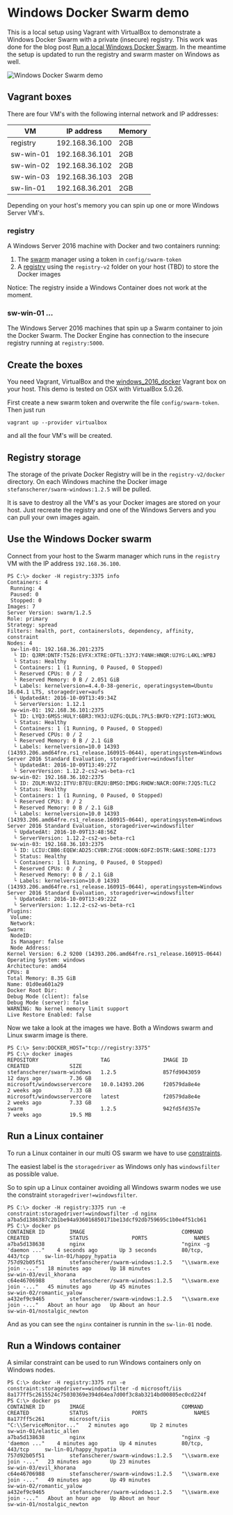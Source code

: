 # Windows Docker Swarm demo

This is a local setup using Vagrant with VirtualBox to demonstrate a Windows Docker Swarm with a private (insecure) registry. This work was done for the blog post [Run a local Windows Docker Swarm](https://stefanscherer.github.io/build-your-local-windows-docker-swarm/). In the meantime the setup is updated to run the registry and swarm master on Windows as well.

![Windows Docker Swarm demo](images/windows_swarm_demo.png)

## Vagrant boxes

There are four VM's with the following internal network and IP addresses:

| VM        | IP address     | Memory |
|-----------|----------------|--------|
| registry  | 192.168.36.100 | 2GB    |
| sw-win-01 | 192.168.36.101 | 2GB    |
| sw-win-02 | 192.168.36.102 | 2GB    |
| sw-win-03 | 192.168.36.103 | 2GB    |
| sw-lin-01 | 192.168.36.201 | 2GB    |

Depending on your host's memory you can spin up one or more Windows Server VM's.

### registry

A Windows Server 2016 machine with Docker and two containers running:

1. The [swarm](https://github.com/StefanScherer/dockerfiles-windows/tree/master/swarm) manager using a token in `config/swarm-token`
2. A [registry](https://github.com/StefanScherer/dockerfiles-windows/tree/master/registry) using the `registry-v2` folder on your host (TBD) to store the Docker images

Notice: The registry inside a Windows Container does not work at the moment.

### sw-win-01 ...

The Windows Server 2016 machines that spin up a Swarm container to join the Docker Swarm.
The Docker Engine has connection to the insecure registry running at `registry:5000`.

## Create the boxes

You need Vagrant, VirtualBox and the [windows_2016_docker](https://github.com/StefanScherer/packer-windows) Vagrant box on your host.
This demo is tested on OSX with VirtualBox 5.0.26.

First create a new swarm token and overwrite the file `config/swarm-token`.
Then just run

```
vagrant up --provider virtualbox
```

and all the four VM's will be created.

## Registry storage

The storage of the private Docker Registry will be in the `registry-v2/docker` directory. On each Windows machine the Docker image `stefanscherer/swarm-windows:1.2.5` will be pulled.

It is save to destroy all the VM's as your Docker images are stored on your host.
Just recreate the registry and one of the Windows Servers and you can pull your own images again.

## Use the Windows Docker swarm

Connect from your host to the Swarm manager which runs in the `registry` VM with the IP address `192.168.36.100`.

```
PS C:\> docker -H registry:3375 info
Containers: 4
 Running: 4
 Paused: 0
 Stopped: 0
Images: 7
Server Version: swarm/1.2.5
Role: primary
Strategy: spread
Filters: health, port, containerslots, dependency, affinity, constraint
Nodes: 4
 sw-lin-01: 192.168.36.201:2375
  └ ID: QJRM:DNTF:T5Z6:EVFX:XTRE:OFTL:3JYJ:Y4NH:HNQR:UJYG:L4KL:WPBJ
  └ Status: Healthy
  └ Containers: 1 (1 Running, 0 Paused, 0 Stopped)
  └ Reserved CPUs: 0 / 2
  └ Reserved Memory: 0 B / 2.051 GiB
  └ Labels: kernelversion=4.4.0-38-generic, operatingsystem=Ubuntu 16.04.1 LTS, storagedriver=aufs
  └ UpdatedAt: 2016-10-09T13:49:34Z
  └ ServerVersion: 1.12.1
 sw-win-01: 192.168.36.101:2375
  └ ID: LYQ3:6MSS:HULY:6BR3:YH3J:UZFG:QLDL:7PL5:BKFD:YZPI:IGT3:WKXL
  └ Status: Healthy
  └ Containers: 1 (1 Running, 0 Paused, 0 Stopped)
  └ Reserved CPUs: 0 / 2
  └ Reserved Memory: 0 B / 2.1 GiB
  └ Labels: kernelversion=10.0 14393 (14393.206.amd64fre.rs1_release.160915-0644), operatingsystem=Windows Server 2016 Standard Evaluation, storagedriver=windowsfilter
  └ UpdatedAt: 2016-10-09T13:49:27Z
  └ ServerVersion: 1.12.2-cs2-ws-beta-rc1
 sw-win-02: 192.168.36.102:2375
  └ ID: ZOLM:NV32:ITYU:B7EU:ER2U:BMSO:IMDG:RHDW:NACR:OOFH:7JQ5:TLC2
  └ Status: Healthy
  └ Containers: 1 (1 Running, 0 Paused, 0 Stopped)
  └ Reserved CPUs: 0 / 2
  └ Reserved Memory: 0 B / 2.1 GiB
  └ Labels: kernelversion=10.0 14393 (14393.206.amd64fre.rs1_release.160915-0644), operatingsystem=Windows Server 2016 Standard Evaluation, storagedriver=windowsfilter
  └ UpdatedAt: 2016-10-09T13:48:56Z
  └ ServerVersion: 1.12.2-cs2-ws-beta-rc1
 sw-win-03: 192.168.36.103:2375
  └ ID: LCIU:CBB6:EQEW:AD25:CVBR:Z7GE:ODON:6DFZ:DSTR:GAKE:5DRE:IJ73
  └ Status: Healthy
  └ Containers: 1 (1 Running, 0 Paused, 0 Stopped)
  └ Reserved CPUs: 0 / 2
  └ Reserved Memory: 0 B / 2.1 GiB
  └ Labels: kernelversion=10.0 14393 (14393.206.amd64fre.rs1_release.160915-0644), operatingsystem=Windows Server 2016 Standard Evaluation, storagedriver=windowsfilter
  └ UpdatedAt: 2016-10-09T13:49:22Z
  └ ServerVersion: 1.12.2-cs2-ws-beta-rc1
Plugins:
 Volume:
 Network:
Swarm:
 NodeID:
 Is Manager: false
 Node Address:
Kernel Version: 6.2 9200 (14393.206.amd64fre.rs1_release.160915-0644)
Operating System: windows
Architecture: amd64
CPUs: 8
Total Memory: 8.35 GiB
Name: 01d0ea601a29
Docker Root Dir:
Debug Mode (client): false
Debug Mode (server): false
WARNING: No kernel memory limit support
Live Restore Enabled: false
```

Now we take a look at the images we have. Both a Windows swarm and Linux swarm image is there.

```
PS C:\> $env:DOCKER_HOST="tcp://registry:3375"
PS C:\> docker images
REPOSITORY                    TAG                 IMAGE ID            CREATED             SIZE
stefanscherer/swarm-windows   1.2.5               857fd9043059        12 days ago         7.36 GB
microsoft/windowsservercore   10.0.14393.206      f20579da8e4e        2 weeks ago         7.33 GB
microsoft/windowsservercore   latest              f20579da8e4e        2 weeks ago         7.33 GB
swarm                         1.2.5               942fd5fd357e        7 weeks ago         19.5 MB
```

## Run a Linux container

To run a Linux container in our multi OS swarm we have to use [constraints](https://docs.docker.com/swarm/scheduler/filter/).

The easiest label is the `storagedriver` as Windows only has `windowsfilter` as possible value.

So to spin up a Linux container avoiding all Windows swarm nodes we use the constraint `storagedriver!=windowsfilter`.

```
PS C:\> docker -H registry:3375 run -e constraint:storagedriver!=windowsfilter -d nginx
a7ba5d1386387c2b1be94a936016850171be13dcf92db759695c1b0e4f51cb61
PS C:\> docker ps
CONTAINER ID        IMAGE                               COMMAND                   CREATED             STATUS              PORTS               NAMES
a7ba5d138638        nginx                               "nginx -g 'daemon ..."    4 seconds ago       Up 3 seconds        80/tcp, 443/tcp     sw-lin-01/happy_hypatia
757d92b05f51        stefanscherer/swarm-windows:1.2.5   "\\swarm.exe join -..."   18 minutes ago      Up 18 minutes                           sw-win-03/evil_khorana
c64e46706988        stefanscherer/swarm-windows:1.2.5   "\\swarm.exe join -..."   45 minutes ago      Up 45 minutes                           sw-win-02/romantic_yalow
a432ef9c9465        stefanscherer/swarm-windows:1.2.5   "\\swarm.exe join -..."   About an hour ago   Up About an hour                        sw-win-01/nostalgic_newton
```

And as you can see the `nginx` container is runnin in the  `sw-lin-01` node.

## Run a Windows container

A similar constraint can be used to run Windows containers only on Windows nodes.

```
PS C:\> docker -H registry:3375 run -e constraint:storagedriver==windowsfilter -d microsoft/iis
8a177ff5c2615524c75030369e394d64ea7d00f3c8ab3214bd00805ec0cd224f
PS C:\> docker ps
CONTAINER ID        IMAGE                               COMMAND                   CREATED             STATUS              PORTS               NAMES
8a177ff5c261        microsoft/iis                       "C:\\ServiceMonitor..."   2 minutes ago       Up 2 minutes                            sw-win-01/elastic_allen
a7ba5d138638        nginx                               "nginx -g 'daemon ..."    4 minutes ago       Up 4 minutes        80/tcp, 443/tcp     sw-lin-01/happy_hypatia
757d92b05f51        stefanscherer/swarm-windows:1.2.5   "\\swarm.exe join -..."   23 minutes ago      Up 23 minutes                           sw-win-03/evil_khorana
c64e46706988        stefanscherer/swarm-windows:1.2.5   "\\swarm.exe join -..."   49 minutes ago      Up 49 minutes                           sw-win-02/romantic_yalow
a432ef9c9465        stefanscherer/swarm-windows:1.2.5   "\\swarm.exe join -..."   About an hour ago   Up About an hour                        sw-win-01/nostalgic_newton
```
